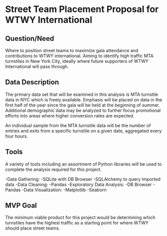 # Street Team Placement Proposal for WTWY International

## Question/Need

Where to position street teams to maximize gala attendance and contributions to WTWY international. Aiming to identify high traffic MTA turnstiles in New York City, ideally where future supporters of WTWY International will pass through.

## Data Description

The primary data set that will be examined in this analysis is MTA turnstile data in NYC which is freely available. Emphasis will be placed on data in the first half of the year since the gala will be held at the beginning of summer. Additional demographic data may be analyzed to further focus promotional efforts into areas where higher conversion rates are expected.

An individual sample from the MTA turnstile data will be the number of entries and exits from a specific turnstile on a given date, aggregated every four hours.

## Tools

A variety of tools including an assortment of Python libraries will be used to complete the analysis required for this project.

-Data Gathering:
    -SQLite with DB Browser
    -SQLAlchemy to query imported data
-Data Cleaning:
    -Pandas
-Exploratory Data Analysis:
    -DB Browser
    -Pandas
-Data Visualization:
    -Matplotlib
    -Seaborn

## MVP Goal

The minimum viable product for this project would be determining which turnstiles have the highest traffic as a starting point for where WTWY should place street teams.